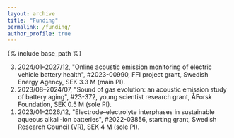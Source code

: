 ```yaml
---
layout: archive
title: "Funding"
permalink: /funding/
author_profile: true
---
```


{% include base_path %}

<ol reversed>
  <li>2024/01–2027/12, "Online acoustic emission monitoring of electric vehicle battery health", #2023-00990, FFI project grant, Swedish Energy Agency, SEK 3.3 M (main PI).</li>
  <li>2023/08–2024/07, "Sound of gas evolution: an acoustic emission study of battery aging", #23-372, young scientist research grant, ÅForsk Foundation, SEK 0.5 M (sole PI).</li>
  <li>2023/01–2026/12, "Electrode–electrolyte interphases in sustainable aqueous alkali-ion batteries", #2022-03856, starting grant, Swedish Research Council (VR), SEK 4 M (sole PI).</li>
</ol>
